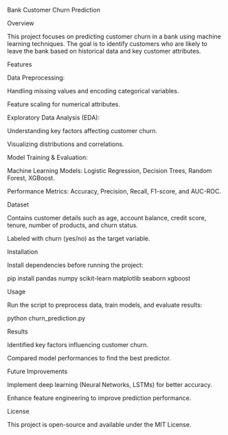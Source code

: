 Bank Customer Churn Prediction

Overview

This project focuses on predicting customer churn in a bank using machine learning techniques. The goal is to identify customers who are likely to leave the bank based on historical data and key customer attributes.

Features

Data Preprocessing:

Handling missing values and encoding categorical variables.

Feature scaling for numerical attributes.

Exploratory Data Analysis (EDA):

Understanding key factors affecting customer churn.

Visualizing distributions and correlations.

Model Training & Evaluation:

Machine Learning Models: Logistic Regression, Decision Trees, Random Forest, XGBoost.

Performance Metrics: Accuracy, Precision, Recall, F1-score, and AUC-ROC.

Dataset

Contains customer details such as age, account balance, credit score, tenure, number of products, and churn status.

Labeled with churn (yes/no) as the target variable.

Installation

Install dependencies before running the project:

pip install pandas numpy scikit-learn matplotlib seaborn xgboost

Usage

Run the script to preprocess data, train models, and evaluate results:

python churn_prediction.py

Results

Identified key factors influencing customer churn.

Compared model performances to find the best predictor.

Future Improvements

Implement deep learning (Neural Networks, LSTMs) for better accuracy.

Enhance feature engineering to improve prediction performance.

License

This project is open-source and available under the MIT License.
